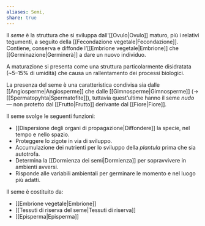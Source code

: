 ```yaml
---
aliases: Semi,
share: true
---
```

Il *seme* è la struttura che si sviluppa dall'[[Ovulo|Ovulo]] maturo, più i relativi tegumenti, a seguito della [[Fecondazione vegetale|Fecondazione]].
Contiene, conserva e diffonde l’[[Embrione vegetale|Embrione]] che [[Germinazione|Germinerà]] a dare un nuovo individuo.

A maturazione si presenta come una struttura particolarmente disidratata (~5–15% di umidità) che causa un rallentamento dei processi biologici.

La presenza del seme è una caratteristica condivisa sia dalle [[Angiosperme|Angiosperme]] che dalle [[Gimnosperme|Gimnosperme]] (→ [[Spermatopyhta|Spermatofite]]), tuttavia quest’ultime hanno il seme *nudo* — non protetto dal [[Frutto|Frutto]] derivante dal [[Fiore|Fiore]].

Il seme svolge le seguenti funzioni:
- [[Dispersione degli organi di propagazione|Diffondere]] la specie, nel tempo e nello spazio.
- Proteggere lo zigote in via di sviluppo.
- Accumulazione dei nutrienti per lo sviluppo della *plantula* prima che sia autotrofa.
- Determina la [[Dormienza dei semi|Dormienza]] per sopravvivere in ambienti avversi.
- Risponde alle variabili ambientali per germinare le momento e nel luogo più adatti.

Il seme è costituito da:
- [[Embrione vegetale|Embrione]] 
- [[Tessuti di riserva del seme|Tessuti di riserva]]
- [[Episperma|Episperma]]